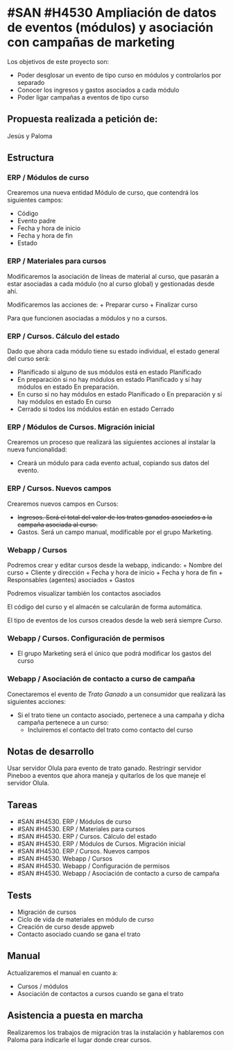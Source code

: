 # #SAN #H4530 Ampliación de datos de eventos (módulos) y asociación con campañas de marketing

Los objetivos de este proyecto son:
+ Poder desglosar un evento de tipo curso en módulos y controlarlos por separado
+ Conocer los ingresos y gastos asociados a cada módulo
+ Poder ligar campañas a eventos de tipo curso

## Propuesta realizada a petición de:
Jesús y Paloma

## Estructura

### ERP / Módulos de curso
Crearemos una nueva entidad Módulo de curso, que contendrá los siguientes campos:

+ Código
+ Evento padre
+ Fecha y hora de inicio
+ Fecha y hora de fin
+ Estado

### ERP / Materiales para cursos
Modificaremos la asociación de líneas de material al curso, que pasarán a estar asociadas a cada módulo (no al curso global) y gestionadas desde ahí.

Modificaremos las acciones de:
    + Preparar curso
    + Finalizar curso

Para que funcionen asociadas a módulos y no a cursos.


### ERP / Cursos. Cálculo del estado
Dado que ahora cada módulo tiene su estado individual, el estado general del curso será:
+ Planificado si alguno de sus módulos está en estado Planificado
+ En preparación si no hay módulos en estado Planificado y sí hay módulos en estado En preparación.
+ En curso si no hay módulos en estado Planificado o En preparación y sí hay módulos en estado En curso
+ Cerrado si todos los módulos están en estado Cerrado

### ERP / Módulos de Cursos. Migración inicial
Crearemos un proceso que realizará las siguientes acciones al instalar la nueva funcionalidad:

+ Creará un módulo para cada evento actual, copiando sus datos del evento.

### ERP / Cursos. Nuevos campos
Crearemos nuevos campos en Cursos:

+ ~~Ingresos. Será el total del valor de los tratos ganados asociados a la campaña asociada al curso.~~
+ Gastos. Será un campo manual, modificable por el grupo Marketing.

### Webapp / Cursos
Podremos crear y editar cursos desde la webapp, indicando:
    + Nombre del curso
    + Cliente y dirección
    + Fecha y hora de inicio
    + Fecha y hora de fin
    + Responsables (agentes) asociados
    + Gastos

Podremos visualizar también los contactos asociados

El código del curso y el almacén se calcularán de forma automática.

El tipo de eventos de los cursos creados desde la web será siempre _Curso_.

### Webapp / Cursos. Configuración de permisos
+ El grupo Marketing será el único que podrá modificar los gastos del curso

### Webapp / Asociación de contacto a curso de campaña
Conectaremos el evento de _Trato Ganado_ a un consumidor que realizará las siguientes acciones:

+ Si el trato tiene un contacto asociado, pertenece a una campaña y dicha campaña pertenece a un curso:
    + Incluiremos el contacto del trato como contacto del curso


## Notas de desarrollo
Usar servidor Olula para evento de trato ganado. Restringir servidor Pineboo a eventos que ahora maneja y quitarlos de los que maneje el servidor Olula.

## Tareas
* #SAN #H4530. ERP / Módulos de curso
* #SAN #H4530. ERP / Materiales para cursos
* #SAN #H4530. ERP / Cursos. Cálculo del estado
* #SAN #H4530. ERP / Módulos de Cursos. Migración inicial
* #SAN #H4530. ERP / Cursos. Nuevos campos
* #SAN #H4530. Webapp / Cursos
* #SAN #H4530. Webapp / Configuración de permisos
* #SAN #H4530. Webapp / Asociación de contacto a curso de campaña

## Tests
+ Migración de cursos
+ Ciclo de vida de materiales en módulo de curso
+ Creación de curso desde appweb
+ Contacto asociado cuando se gana el trato

## Manual
Actualizaremos el manual en cuanto a:

+ Cursos / módulos
+ Asociación de contactos a cursos cuando se gana el trato

## Asistencia a puesta en marcha
Realizaremos los trabajos de migración tras la instalación y hablaremos con Paloma para indicarle el lugar donde crear cursos.
